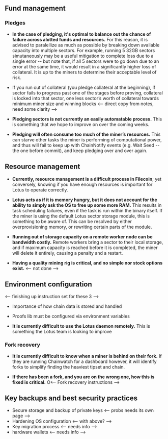 ## Fund management
### Pledges

* **In the case of pledging, it's optimal to balance out the chance of failure across alotted funds and resources.** For this reason, it is advised to paralellize as much as possible by breaking down available capacity into multiple sectors. For example, running 5 32GB sectors simutaneously may be a useful mitigation to complete loss due to a single error -- but note that, if all 5 sectors were to go down due to an error at the same time, it would result in a significantly higher loss of collateral. It is up to the miners to determine their acceptable level of risk.


* If you run out of collateral (you pledge collateral at the beginning), if sector fails to progress past one of the stages before proving, collateral is locked into that sector, one less sector’s worth of collateral towards minimum miner size and winning blocks
<-- direct copy from notes, need some clarity -->


* **Pledging sectors is not currently an easily automatable process.** This is something that we hope to improve on over the coming weeks.

* **Pledging will often consume too much of the miner’s resources.** This can starve other tasks the miner is performing of computational power, and thus will fail to keep up with ChainNotify events (e.g. Wait Seed -- the one before commit), and keep pledging over and over again. 




## Resource management

* **Currently, resource management is a difficult process in Filecoin**; yet conversely, knowing if you have enough resources is important for Lotus to operate correctly. 


* **Lotus acts as if it is memory hungry, but it does not account for the ability to simply ask the OS to free up some more RAM.** This results in task scheduling failures, even if the task is run within the binary itself. If the miner is using the default Lotus sector storage module, this is something to be aware of. This can be resolved by either overprovisioning memory, or rewriting certain parts of the module.

* **Running out of storage capacity on a remote worker node can be bandwidth costly.** Remote workers bring a sector to their local storage, and if maximum capacity is reached before it is completed, the miner will delete it entirely, causing a penalty and a restart.


* **Having a quality mining rig is critical, and no simple nor stock options exist.** <-- not done -->

## Environment configuration
<-- finishing up instruction set for these 3 -->
* Importance of how chain data is stored and handled
* Proofs lib must be configured via environment variables

* **It is currently difficult to use the Lotus daemon remotely.** This is something the Lotus team is looking to improve 



### Fork recovery

* **It is currently difficult to know when a miner is behind on their fork.** If they are running Chainwatch for a dashboard however, it will identify forks to simplify finding the heaviest tipset and chain.

* **If there has been a fork, and you are on the wrong one, how this is fixed is critical.** O<-- Fork recovery instructions --> 

## Key backups and best security practices

* Secure storage and backup of private keys <-- probs needs its own page -->
* Hardening OS configuration <-- with above? -->
* Key migration process <-- needs info -->
* hardware wallets <-- needs info -->
